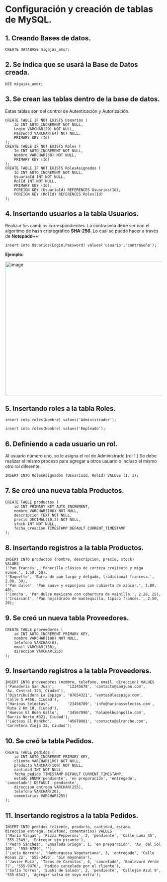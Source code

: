 # Configuración y creación de tablas de MySQL.

## 1. Creando Bases de datos.
```
CREATE DATABASE migajas_amor;
```
## 2. Se indica que se usará la Base de Datos creada.
```
USE migajas_amor;
```
## 3. Se crean las tablas dentro de la base de datos.
Estas tablas son del control de Autenticación y Autorización.
```
CREATE TABLE IF NOT EXISTS Usuarios (
    Id INT AUTO_INCREMENT NOT NULL,
    Login VARCHAR(20) NOT NULL,
    Password VARCHAR(64) NOT NULL,
    PRIMARY KEY (Id)
);
CREATE TABLE IF NOT EXISTS Roles (
    Id INT AUTO_INCREMENT NOT NULL,
    Nombre VARCHAR(30) NOT NULL,
    PRIMARY KEY (Id)
);
CREATE TABLE IF NOT EXISTS RolesAsignados (
    Id INT AUTO_INCREMENT NOT NULL,
    UsuarioId INT NOT NULL,
    RolId INT NOT NULL,
    PRIMARY KEY (Id),
    FOREIGN KEY (UsuarioId) REFERENCES Usuarios(Id),
    FOREIGN KEY (RolId) REFERENCES Roles(Id)
);
```
## 4. Insertando usuarios a la tabla Usuarios.
Realizar los cambios correspondientes.
La contraseña debe ser con el algoritmo de hash criptográfico **SHA-256**.
Lo cual se puede hacer a través de **Notepadd++**
```
insert into Usuarios(Login,Password) values('usuario','contraseña');
```
**Ejemplo:**

<img width="620" height="431" alt="image" src="https://github.com/user-attachments/assets/f88ecbbb-2535-44ba-8410-83ecab5617de" />

## 5. Insertando roles a la tabla Roles.
```
insert into roles(Nombre) values('Administrador');
```
```
insert into roles(Nombre) values('Empleado');
```
## 6. Definiendo a cada usuario un rol.
Al usuario número uno, se le asigna el rol de Administrado (rol 1.)
Se debe realizar el mismo proceso para agregar a otros usuario o incluso el mismo otro rol diferente.
```
INSERT INTO RolesAsignados (UsuarioId, RolId) VALUES (1, 1);
```
## 7. Se creó una nueva tabla Productos.
```
CREATE TABLE productos (
    id INT PRIMARY KEY AUTO_INCREMENT,
    nombre VARCHAR(100) NOT NULL,
    descripcion TEXT NOT NULL,
    precio DECIMAL(10,2) NOT NULL,
    stock INT NOT NULL,
    fecha_creacion TIMESTAMP DEFAULT CURRENT_TIMESTAMP
);
```
## 8. Insertando registros a la tabla Productos.
```
INSERT INTO productos (nombre, descripcion, precio, stock)
VALUES
('Pan francés', 'Panecillo clásico de corteza crujiente y miga suave.', 1.50, 50),
('Baguette', 'Barra de pan largo y delgado, tradicional francesa.', 2.00, 30),
('Pan dulce', 'Pan suave y esponjoso con cubierta de azúcar.', 1.80, 40),
('Concha', 'Pan dulce mexicano con cobertura de vainilla.', 2.20, 25),
('Croissant', 'Pan hojaldrado de mantequilla, típico francés.', 2.50, 20);
```
## 9. Se creó un nueva tabla Proveedores.
```
CREATE TABLE proveedores (
    id INT AUTO_INCREMENT PRIMARY KEY,
    nombre VARCHAR(100) NOT NULL,
    telefono VARCHAR(8),
    email VARCHAR(150),
    direccion VARCHAR(255)
);
```
## 9. Insertando registros a la tabla Proveedores.
```
INSERT INTO proveedores (nombre, telefono, email, direccion) VALUES
('Panadería San Juan',      '12345678', 'contacto@sanjuan.com',     'Av. Central 123, Ciudad'),
('Distribuidora La Espiga', '87654321', 'ventas@laespiga.com',      'Calle 5 #456, Ciudad'),
('Harinas Selectas',        '23456789', 'info@harinasselectas.com', 'Ruta 2 Km 10, Ciudad'),
('Huevos El Buen Gallo',    '34567890', 'hola@elbuenpollo.com',     'Barrio Norte #321, Ciudad'),
('Lácteos El Rancho',       '45678901', 'contacto@elrancho.com',    'Carretera Vieja 22, Ciudad');
```
## 10. Se creó la tabla Pedidos.
```
CREATE TABLE pedidos (
    id INT AUTO_INCREMENT PRIMARY KEY,
    cliente VARCHAR(100) NOT NULL,
    producto VARCHAR(100) NOT NULL,
    cantidad INT NOT NULL,
    fecha_pedido TIMESTAMP DEFAULT CURRENT_TIMESTAMP,
    estado ENUM('pendiente', 'en preparación', 'entregado', 'cancelado') DEFAULT 'pendiente',
    direccion_entrega VARCHAR(255),
    telefono VARCHAR(20),
    comentarios VARCHAR(255)
);
```
## 11. Insertando registros a la tabla Pedidos.
```
INSERT INTO pedidos (cliente, producto, cantidad, estado, direccion_entrega, telefono, comentarios) VALUES
('María Vargas', 'Pizza Pepperoni', 2, 'pendiente', 'Calle Luna 45', '555-2345', 'Entregar sin picante'),
('Pedro Sánchez', 'Ensalada Griega', 1, 'en preparación', 'Av. del Sol 101', '555-6789', ''),
('Lucía Herrera', 'Hamburguesa Vegetariana', 3, 'entregado', 'Calle Rosas 22', '555-3456', 'Sin mayonesa'),
('Javier Ruiz', 'Tacos de Carnitas', 4, 'cancelado', 'Boulevard Verde 77', '555-9876', 'Pedido cancelado por el cliente'),
('Sofía Torres', 'Sushi de Salmón', 2, 'pendiente', 'Callejón Azul 9', '555-6543', 'Agregar salsa de soya extra');
```
